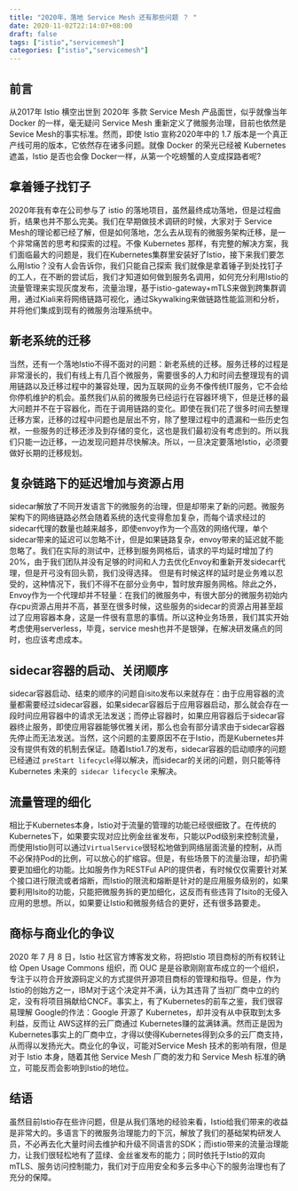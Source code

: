 ```yaml
---
title: "2020年，落地 Service Mesh 还有那些问题 ？ "
date: 2020-11-02T22:14:07+08:00
draft: false
tags: ["istio","servicemesh"]
categories: ["istio","servicemesh"]
---
```

## 前言

从2017年 Istio 横空出世到 2020年 多款 Service Mesh 产品面世，似乎就像当年 Docker 的一样，毫无疑问 Service Mesh 重新定义了微服务治理，目前也依然是 Sevice Mesh的事实标准。然而，即使 Istio 宣称2020年中的 1.7 版本是一个真正产线可用的版本，它依然存在诸多问题。就像 Docker 的荣光已经被 Kubernetes 遮盖，Istio 是否也会像 Docker一样，从第一个吃螃蟹的人变成探路者呢?


## 拿着锤子找钉子
2020年我有幸在公司参与了 istio 的落地项目，虽然最终成功落地，但是过程曲折，结果也并不那么完美。我们在早期做技术调研的时候，大家对于 Service Mesh的理论都已经了解，但是如何落地，怎么去从现有的微服务架构迁移，是一个非常痛苦的思考和探索的过程。不像 Kubernetes 那样，有完整的解决方案，我们面临最大的问题是，我们在Kubernetes集群里安装好了Istio，接下来我们要怎么用Istio？没有人会告诉你，我们只能自己探索 我们就像是拿着锤子到处找钉子的工人，在不断的尝试后，我们才知道如何做到服务名调用，如何充分利用Istio的流量管理来实现灰度发布，流量治理，基于istio-gateway+mTLS来做到跨集群调用，通过Kiali来将网络链路可视化，通过Skywalking来做链路性能监测和分析，并将他们集成到现有的微服务治理系统中。


## 新老系统的迁移
当然，还有一个落地Istio不得不面对的问题：新老系统的迁移。服务迁移的过程是非常漫长的，我们有线上有几百个微服务，需要很多的人力和时间去整理现有的调用链路以及迁移过程中的兼容处理，因为互联网的业务不像传统IT服务，它不会给你停机维护的机会。虽然我们从前的微服务已经运行在容器环境下，但是迁移的最大问题并不在于容器化，而在于调用链路的变化。即使在我们花了很多时间去整理迁移方案，迁移的过程中问题也是层出不穷，除了整理过程中的遗漏和一些历史包袱，一些服务的迁移还涉及到存储的变化，这也是我们最初没有考虑到的。所以我们只能一边迁移，一边发现问题并尽快解决。所以，一旦决定要落地Istio，必须要做好长期的迁移规划。

## 复杂链路下的延迟增加与资源占用
sidecar解放了不同开发语言下的微服务的治理，但是却带来了新的问题。微服务架构下的网络链路必然会随着系统的迭代变得愈加复杂，而每个请求经过的sidecar代理的数量也越来越多，即使envoy作为一个高效的网络代理，单个sidecar带来的延迟可以忽略不计，但是如果链路复杂，envoy带来的延迟就不能忽略了。我们在实际的测试中，迁移到服务网格后，请求的平均延时增加了约20%，由于我们团队并没有足够的时间和人力去优化Envoy和重新开发sidecar代理，但是开弓没有回头箭，我们没得选择。 但是有时候这样的延时是业务难以忍受的，这种情况下，我们不得不在部分业务中，暂时放弃服务网格。除此之外，Envoy作为一个代理却并不轻量：在我们的微服务中，有很大部分的微服务初始内存cpu资源占用并不高，甚至在很多时候，这些服务的sidecar的资源占用甚至超过了应用容器本身，这是一件很有意思的事情。所以这种业务场景，我们其实开始考虑使用serverless，毕竟，service mesh也并不是银弹，在解决研发痛点的同时，也应该考虑成本。

## sidecar容器的启动、关闭顺序
sidecar容器启动、结束的顺序的问题自isito发布以来就存在：由于应用容器的流量都需要经过sidecar容器，如果sidecar容器后于应用容器启动，那么就会存在一段时间应用容器中的请求无法发送；而停止容器时，如果应用容器后于sidecar容器终止服务，即使应用容器能够优雅关闭，那么也会有部分请求由于sidecar容器先停止而无法发送。当然，这个问题的主要原因不在于Istio，而是Kubernetes并没有提供有效的机制去保证。随着Istio1.7的发布，sidecar容器的启动顺序的问题已经通过 `preStart lifecycle`得以解决，而sidecar的关闭的问题，则只能等待 Kubernetes 未来的` sidecar lifecycle` 来解决。

## 流量管理的细化
相比于Kubernetes本身，Istio对于流量的管理的功能已经很细致了。在传统的Kubernetes下，如果要实现对应比例金丝雀发布，只能以Pod级别来控制流量，而使用Istio则可以通过`VirtualService`很轻松地做到网络层面流量的控制，从而不必保持Pod的比例，可以放心的扩缩容。但是，有些场景下的流量治理，却扔需要更加细化的功能。比如服务作为RESTFul API的提供者，有时候仅仅需要针对某个接口进行限流或者熔断，而Istio的限流和熔断是针对的是应用服务级别的，如果要利用Isito的功能，只能把微服务拆的更加细化，这反而有些违背了Isito的无侵入应用的思想。所以，如果要让Istio和微服务结合的更好，还有很多路要走。

## 商标与商业化的争议

2020 年 7 月 8 日，Istio 社区官方博客发文称，将把Istio 项目商标的所有权转让给 Open Usage Commons 组织，而 OUC 是是谷歌刚刚宣布成立的一个组织，专注于以符合开放源码定义的方式提供开源项目商标的管理和指导。但是，作为Istio的创始方之一，IBM对于这个决定并不满，认为其违背了当初厂商中立的约定，没有将项目捐献给CNCF。事实上，有了Kubernetes的前车之鉴，我们很容易理解 Google的作法：Google 开源了 Kubernetes，却并没有从中获取到太多利益，反而让 AWS这样的云厂商通过 Kubernetes赚的盆满钵满。然而正是因为Kubernetes事实上的厂商中立，才得以使得Kubernetes得到众多的云厂商支持，从而得以发扬光大。商业化的争议，可能对Service Mesh 技术的影响有限，但是对于 Istio 本身，随着其他 Service Mesh 厂商的发力和 Service Mesh 标准的确立，可能反而会影响到Istio的地位。


## 结语
虽然目前Istio存在些许问题，但是从我们落地的经验来看，Istio给我们带来的收益是非常大的。多语言下的微服务治理能力的下沉，解放了我们的基础架构研发人员，不必再去化大量时间去维护和升级不同语言的SDK；而istio带来的流量治理能力，让我们很轻松地有了蓝绿、金丝雀发布的能力；同时依托于Istio的双向 mTLS、服务访问控制能力，我们对于应用安全和多云多中心下的服务治理也有了充分的保障。
